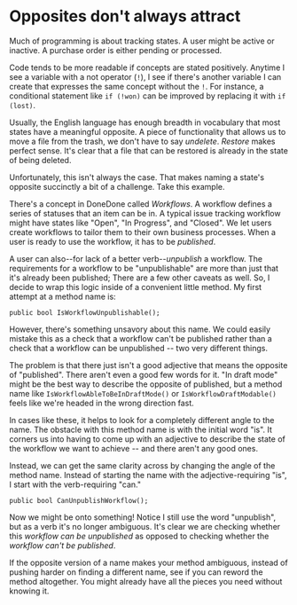 # Opposites don't always attract

Much of programming is about tracking states. A user might be active or inactive. A purchase order is either pending or processed. 

Code tends to be more readable if concepts are stated positively. Anytime I see a variable with a not operator (`!`), I see if there's another variable I can create that expresses the same concept without the `!`. For instance, a conditional statement like `if (!won)` can be improved by replacing it with `if (lost)`.

Usually, the English language has enough breadth in vocabulary that most states have a meaningful opposite. A piece of functionality that allows us to move a file from the trash, we don't have to say _undelete_. _Restore_ makes perfect sense. It's clear that a file that can be restored is already in the state of being deleted.

Unfortunately, this isn't always the case. That makes naming a state's opposite succinctly a bit of a challenge. Take this example.

There's a concept in DoneDone called _Workflows_. A workflow defines a series of statuses that an item can be in. A typical issue tracking workflow might have states like "Open", "In Progress", and "Closed". We let users create workflows to tailor them to their own business processes. When a user is ready to use the workflow, it has to be _published_.

A user can also--for lack of a better verb--_unpublish_ a workflow. The requirements for a workflow to be "unpublishable" are more than just that it's already been published; There are a few other caveats as well. So, I decide to wrap this logic inside of a convenient little method. My first attempt at a method name is:

```
public bool IsWorkflowUnpublishable();
```

However, there's something unsavory about this name. We could easily mistake this as a check that a workflow can't be published rather than a check that a workflow can be unpublished -- two very different things.

The problem is that there just isn't a good adjective that means the opposite of "published". There aren't even a good few words for it. "In draft mode" might be the best way to describe the opposite of published, but a method name like `IsWorkflowAbleToBeInDraftMode()` or `IsWorkflowDraftModable()` feels like we're headed in the wrong direction fast.

In cases like these, it helps to look for a completely different angle to the name. The obstacle with this method name is with the initial word "is". It corners us into having to come up with an adjective to describe the state of the workflow we want to achieve -- and there aren't any good ones.

Instead, we can get the same clarity across by changing the angle of the method name. Instead of starting the name with the adjective-requiring "is", I start with the verb-requiring "can."

```
public bool CanUnpublishWorkflow();
```

Now we might be onto something! Notice I still use the word "unpublish", but as a verb it's no longer ambiguous. It's clear we are checking whether this _workflow can be unpublished_ as opposed to checking whether the _workflow can't be published_.

If the opposite version of a name makes your method ambiguous, instead of pushing harder on finding a different name, see if you can reword the method altogether. You might already have all the pieces you need without knowing it.


